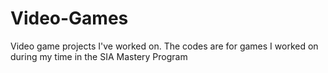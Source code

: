 # Video-Games
Video game projects I've worked on. The codes are for games I worked on during my time in the SIA Mastery Program
